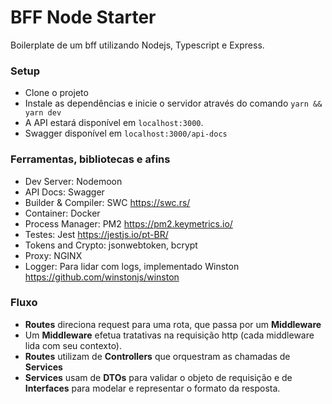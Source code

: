 # BFF Node Starter

Boilerplate de um bff utilizando Nodejs, Typescript e Express.

### Setup
- Clone o projeto
- Instale as dependências e inicie o servidor através do comando `yarn && yarn dev`
- A API estará disponível em `localhost:3000`.
- Swagger disponível em `localhost:3000/api-docs`

### Ferramentas, bibliotecas e afins
- Dev Server: Nodemoon
- API Docs: Swagger 
- Builder & Compiler: SWC https://swc.rs/
- Container: Docker
- Process Manager: PM2 https://pm2.keymetrics.io/
- Testes: Jest https://jestjs.io/pt-BR/
- Tokens and Crypto: jsonwebtoken, bcrypt
- Proxy: NGINX
- Logger: Para lidar com logs, implementado Winston https://github.com/winstonjs/winston

### Fluxo

- **Routes** direciona request para uma rota, que passa por um **Middleware**
- Um **Middleware** efetua tratativas na requisição http (cada middleware lida com seu contexto).
- **Routes** utilizam de **Controllers** que orquestram as chamadas de **Services** 
- **Services** usam de **DTOs** para validar o objeto de requisição e de **Interfaces** para modelar e representar o formato da resposta.